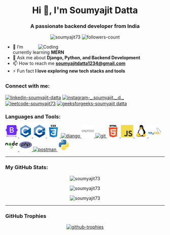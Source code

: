 <h1 align="center">Hi 👋, I'm Soumyajit Datta</h1>
<h3 align="center">A passionate backend developer from India</h3>

<p align="center">
  <img src="https://komarev.com/ghpvc/?username=soumyajit73&label=Profile%20views&color=0e75b6&style=flat" alt="soumyajit73" />
  <img src="https://img.shields.io/github/followers/soumyajit73?label=Followers&style=social" alt="followers-count" />
</p>

<img align="right" alt="Coding" width="400" src="https://raw.githubusercontent.com/TheDudeThatCode/TheDudeThatCode/master/Assets/Developer.gif">

- 🌱 I’m currently learning **MERN**
- 💬 Ask me about **Django, Python, and Backend Development**
- 📫 How to reach me **soumyajitdatta1234@gmail.com**
- ⚡ Fun fact **I love exploring new tech stacks and tools**

<h3 align="left">Connect with me:</h3>
<p align="left">
  <a href="https://linkedin.com/in/soumyajit-datta" target="blank"><img align="center" src="https://cdn.jsdelivr.net/npm/simple-icons@3.0.1/icons/linkedin.svg" alt="linkedin-soumyajit-datta" height="30" width="40" /></a>
  <a href="https://instagram.com/_.soumyajit._.d._" target="blank"><img align="center" src="https://cdn.jsdelivr.net/npm/simple-icons@3.0.1/icons/instagram.svg" alt="instagram-_.soumyajit._.d._" height="30" width="40" /></a>
  <a href="https://www.leetcode.com/soumyajit73" target="blank"><img align="center" src="https://cdn.jsdelivr.net/npm/simple-icons@3.0.1/icons/leetcode.svg" alt="leetcode-soumyajit73" height="30" width="40" /></a>
  <a href="https://auth.geeksforgeeks.org/user/soumyajit datta" target="blank"><img align="center" src="https://cdn.jsdelivr.net/npm/simple-icons@3.0.1/icons/geeksforgeeks.svg" alt="geeksforgeeks-soumyajit datta" height="30" width="40" /></a>
</p>

<h3 align="left">Languages and Tools:</h3>
<p align="left"> 
  <a href="https://getbootstrap.com" target="_blank" rel="noreferrer"> 
    <img src="https://raw.githubusercontent.com/devicons/devicon/master/icons/bootstrap/bootstrap-plain-wordmark.svg" alt="bootstrap" width="40" height="40"/> 
  </a> 
  <a href="https://www.cprogramming.com/" target="_blank" rel="noreferrer"> 
    <img src="https://raw.githubusercontent.com/devicons/devicon/master/icons/c/c-original.svg" alt="c" width="40" height="40"/> 
  </a> 
  <a href="https://www.w3schools.com/cpp/" target="_blank" rel="noreferrer"> 
    <img src="https://raw.githubusercontent.com/devicons/devicon/master/icons/cplusplus/cplusplus-original.svg" alt="cplusplus" width="40" height="40"/> 
  </a> 
  <a href="https://www.w3schools.com/css/" target="_blank" rel="noreferrer"> 
    <img src="https://raw.githubusercontent.com/devicons/devicon/master/icons/css3/css3-original-wordmark.svg" alt="css3" width="40" height="40"/> 
  </a> 
  <a href="https://www.djangoproject.com/" target="_blank" rel="noreferrer"> 
    <img src="https://cdn.worldvectorlogo.com/logos/django.svg" alt="django" width="40" height="40"/> 
  </a> 
  <a href="https://expressjs.com" target="_blank" rel="noreferrer"> 
    <img src="https://raw.githubusercontent.com/devicons/devicon/master/icons/express/express-original-wordmark.svg" alt="express" width="40" height="40"/> 
  </a> 
  <a href="https://git-scm.com/" target="_blank" rel="noreferrer"> 
    <img src="https://www.vectorlogo.zone/logos/git-scm/git-scm-icon.svg" alt="git" width="40" height="40"/> 
  </a> 
  <a href="https://www.w3.org/html/" target="_blank" rel="noreferrer"> 
    <img src="https://raw.githubusercontent.com/devicons/devicon/master/icons/html5/html5-original-wordmark.svg" alt="html5" width="40" height="40"/> 
  </a> 
  <a href="https://developer.mozilla.org/en-US/docs/Web/JavaScript" target="_blank" rel="noreferrer"> 
    <img src="https://raw.githubusercontent.com/devicons/devicon/master/icons/javascript/javascript-original.svg" alt="javascript" width="40" height="40"/> 
  </a> 
  <a href="https://www.linux.org/" target="_blank" rel="noreferrer"> 
    <img src="https://raw.githubusercontent.com/devicons/devicon/master/icons/linux/linux-original.svg" alt="linux" width="40" height="40"/> 
  </a> 
  <a href="https://www.mysql.com/" target="_blank" rel="noreferrer"> 
    <img src="https://raw.githubusercontent.com/devicons/devicon/master/icons/mysql/mysql-original-wordmark.svg" alt="mysql" width="40" height="40"/> 
  </a> 
  <a href="https://nodejs.org" target="_blank" rel="noreferrer"> 
    <img src="https://raw.githubusercontent.com/devicons/devicon/master/icons/nodejs/nodejs-original-wordmark.svg" alt="nodejs" width="40" height="40"/> 
  </a> 
  <a href="https://www.php.net" target="_blank" rel="noreferrer"> 
    <img src="https://raw.githubusercontent.com/devicons/devicon/master/icons/php/php-original.svg" alt="php" width="40" height="40"/> 
  </a> 
  <a href="https://postman.com" target="_blank" rel="noreferrer"> 
    <img src="https://www.vectorlogo.zone/logos/getpostman/getpostman-icon.svg" alt="postman" width="40" height="40"/> 
  </a> 
  <a href="https://www.python.org" target="_blank" rel="noreferrer"> 
    <img src="https://raw.githubusercontent.com/devicons/devicon/master/icons/python/python-original.svg" alt="python" width="40" height="40"/> 
  </a> 
</p>

---

<h3 align="left">My GitHub Stats:</h3>
<p align="center">
  <img src="https://github-readme-stats.vercel.app/api?username=soumyajit73&show_icons=true&locale=en" alt="soumyajit73" />
</p>

<p align="center">
  <img src="https://github-readme-streak-stats.herokuapp.com/?user=soumyajit73&" alt="soumyajit73" />
</p>

<p align="center">
  <img src="https://github-readme-stats.vercel.app/api/top-langs?username=soumyajit73&show_icons=true&locale=en&layout=compact" alt="soumyajit73" />
</p>

---

<h3 align="left">GitHub Trophies</h3>
<p align="center">
  <a href="https://github.com/ryo-ma/github-profile-trophy">
    <img src="https://github-profile-trophy.vercel.app/?username=soumyajit73&margin-w=5&theme=algolia" alt="github-trophies" />
  </a>
</p>
